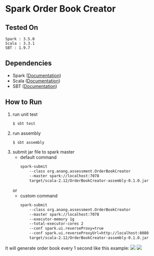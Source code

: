 # Spark Order Book Creator

## Tested On
```
Spark : 3.5.0
Scala : 3.3.1
SBT : 1.9.7
```


## Dependencies
- Spark ([Documentation](https://spark.apache.org/docs/latest/))
- Scala ([Documentation](https://docs.scala-lang.org/))
- SBT ([Documentation](https://www.scala-sbt.org/1.x/docs/))


## How to Run
1. run unit test
    ``` bash
    $ sbt test
    ```
2. run assembly
    ``` bash
    $ sbt assembly
    ```
3. submit jar file to spark master <br>
    - default command
        ``` bash
        spark-submit
            --class org.anang.assessment.OrderBookCreator
            --master spark://localhost:7078
            target/scala-2.12/OrderBookCreator-assembly-0.1.0.jar
        ```
    or
    - custom command
        ``` bash
        spark-submit
            --class org.anang.assessment.OrderBookCreator
            --master spark://localhost:7078
            --executor-memory 1g
            --total-executor-cores 2
            --conf spark.ui.reverseProxy=true
            --conf spark.ui.reverseProxyUrl=http://localhost:8080
            target/scala-2.12/OrderBookCreator-assembly-0.1.0.jar
        ```

It will generate order book every 1 second like this example:
![](https://github.com/annangsyarif/spark_sde_assessment/blob/main/output-example/picture_1.png)
![](https://github.com/annangsyarif/spark_sde_assessment/blob/main/output-example/picture_2.png)
